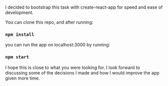 I decided to bootstrap this task with create-react-app for speed and ease of development.

You can clone this repo, and after running:

### `npm install`

you can run the app on localhost:3000 by running:

### `npm start`

I hope this is close to what you were looking for. I look forward to discussing some of
the decisions I made and how I would improve the app given more time.
